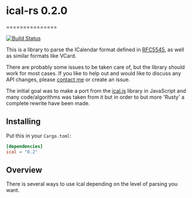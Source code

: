 
# ical-rs 0.2.0
===============

[![Build Status](https://travis-ci.org/Peltoche/rust-vcard-ical.svg?branch=master)](https://travis-ci.org/Peltoche/rust-vcard-ical)


This is a library to parse the ICalendar format defined in [RFC5545](http://tools.ietf.org/html/rfc5545), as well as
similar formats like VCard.

There are probably some issues to be taken care of, but the library should work for most cases. If you like to help out and
would like to discuss any API changes, please [contact me](dev@halium.fr) or create an issue.

The initial goal was to make a port from the [ical.js](https://github.com/mozilla-comm/ical.js) library in JavaScript and
many code/algorithms was taken from it but in order to but more 'Rusty' a complete rewrite have been made.


## Installing

Put this in your `Cargo.toml`:

```toml
[dependencies]
ical = "0.2"
```


## Overview

There is several ways to use Ical depending on the level of parsing you want.

